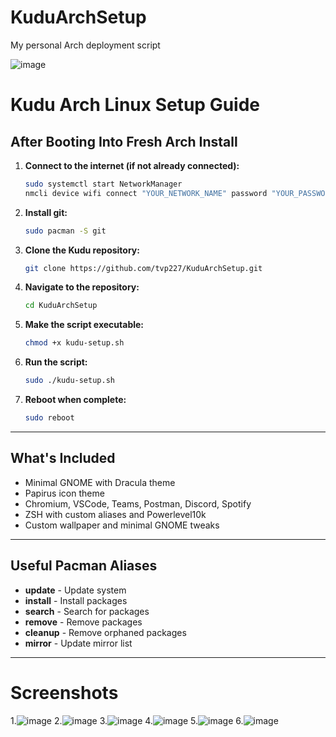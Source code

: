 # KuduArchSetup
My personal Arch deployment script 

![image](https://github.com/user-attachments/assets/d1e19881-5d51-44a4-958a-858dac5a3350)


# Kudu Arch Linux Setup Guide

## After Booting Into Fresh Arch Install

1. **Connect to the internet (if not already connected):**
    ```bash
    sudo systemctl start NetworkManager
    nmcli device wifi connect "YOUR_NETWORK_NAME" password "YOUR_PASSWORD"
    ```

2. **Install git:**
    ```bash
    sudo pacman -S git
    ```

3. **Clone the Kudu repository:**
    ```bash
    git clone https://github.com/tvp227/KuduArchSetup.git
    ```

4. **Navigate to the repository:**
    ```bash
    cd KuduArchSetup
    ```

5. **Make the script executable:**
    ```bash
    chmod +x kudu-setup.sh
    ```

6. **Run the script:**
    ```bash
    sudo ./kudu-setup.sh
    ```

7. **Reboot when complete:**
    ```bash
    sudo reboot
    ```

---

## What's Included

- Minimal GNOME with Dracula theme
- Papirus icon theme
- Chromium, VSCode, Teams, Postman, Discord, Spotify
- ZSH with custom aliases and Powerlevel10k
- Custom wallpaper and minimal GNOME tweaks

---

## Useful Pacman Aliases

- **update** - Update system
- **install** - Install packages
- **search** - Search for packages
- **remove** - Remove packages
- **cleanup** - Remove orphaned packages
- **mirror** - Update mirror list


---
# Screenshots 
1.![image](https://github.com/user-attachments/assets/52baf4f1-b8b8-478a-bb3a-1c6a9cf199c3)
2.![image](https://github.com/user-attachments/assets/01bc02ca-1df9-4dc3-9ff5-c486b1b82599)
3.![image](https://github.com/user-attachments/assets/85b0e8c0-f040-43ea-a459-37680ea0fdef)
4.![image](https://github.com/user-attachments/assets/3733f86f-aa71-4575-9063-eb5895c8ecec)
5.![image](https://github.com/user-attachments/assets/b8490a48-b4f5-4193-aa07-f58ec6e35b18)
6.![image](https://github.com/user-attachments/assets/0fd8c4ec-3941-429d-abb3-44f1ab83bed5)




